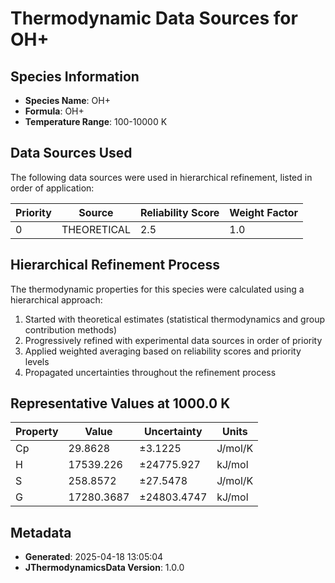 # Thermodynamic Data Sources for OH+

## Species Information
- **Species Name**: OH+
- **Formula**: OH+
- **Temperature Range**: 100-10000 K

## Data Sources Used
The following data sources were used in hierarchical refinement, listed in order of application:

| Priority | Source | Reliability Score | Weight Factor |
|----------|--------|-------------------|---------------|
| 0 | THEORETICAL | 2.5 | 1.0 |

## Hierarchical Refinement Process
The thermodynamic properties for this species were calculated using a hierarchical approach:

1. Started with theoretical estimates (statistical thermodynamics and group contribution methods)
2. Progressively refined with experimental data sources in order of priority
3. Applied weighted averaging based on reliability scores and priority levels
4. Propagated uncertainties throughout the refinement process

## Representative Values at 1000.0 K
| Property | Value | Uncertainty | Units |
|----------|-------|-------------|-------|
| Cp | 29.8628 | ±3.1225 | J/mol/K |
| H | 17539.226 | ±24775.927 | kJ/mol |
| S | 258.8572 | ±27.5478 | J/mol/K |
| G | 17280.3687 | ±24803.4747 | kJ/mol |

## Metadata
- **Generated**: 2025-04-18 13:05:04
- **JThermodynamicsData Version**: 1.0.0
